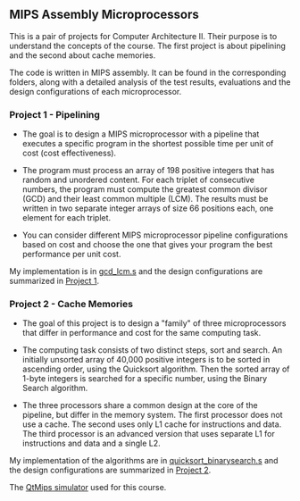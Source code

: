 
## MIPS Assembly Microprocessors

This is a pair of projects for Computer Architecture II. Their purpose is to understand the concepts of the course. The first project is about pipelining and the second about cache memories. 

The code is written in MIPS assembly. It can be found in the corresponding folders, along with a detailed analysis of the test results, evaluations and the design configurations of each microprocessor.

### Project 1 - Pipelining

- The goal is to design a MIPS microprocessor with a pipeline that executes a specific program in the shortest possible time per unit of cost (cost effectiveness). 

- The program must process an array of 198 positive integers that has random and unordered content. For each triplet of consecutive numbers, the program must compute the greatest common divisor (GCD) and their least common multiple (LCM). The results must be written in two separate integer arrays of size 66 positions each, one element for each triplet.

- You can consider different MIPS microprocessor pipeline configurations based on cost and choose the one that gives your program the best performance per unit cost.
 
My implementation is in [gcd_lcm.s](Gcd-Lcm/gcd_lcm.s) and the design configurations are summarized in [Project 1](Gcd-Lcm/Project_1.pdf).


### Project 2 - Cache Memories

- The goal of this project is to design a "family" of three microprocessors that differ in performance and cost for the same computing task. 

- The computing task consists of two distinct steps, sort and search. An initially unsorted array of 40,000 positive integers is to be sorted in ascending order, using the Quicksort algorithm. Then the sorted array of 1-byte integers is searched for a specific number, using the Binary Search algorithm.

- The three processors share a common design at the core of the pipeline, but differ in the memory system. The first processor does not use a cache. The second uses only L1 cache for instructions and data. The third processor is an advanced version that uses separate L1 for instructions and data and a single L2. 

My implementation of the algorithms are in [quicksort_binarysearch.s](Quicksort-BinarySearch/quicksort_binarysearch.s) and the design configurations are summarized in [Project 2](Quicksort-BinarySearch/Project_2.pdf).


The [QtMips simulator](https://github.com/kchasialis/QtMips-Di) used for this course.

